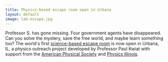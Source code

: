 ```yaml
---
title: Physics-based escape room open in Urbana
layout: default
image: lab-escape.jpg
---
```


Professor S. has gone missing. Four government agents have disappeared. Can you solve the mystery, save the free world, and maybe learn something too? The world's first [science-based escape room](http://labescape.org) is now open in Urbana, IL, a physics outreach project developed by Professor Paul Kwiat with support from the [American Physical Society](http://www.aps.org/) and [Physics Illinois](http://physics.illinois.edu/).
